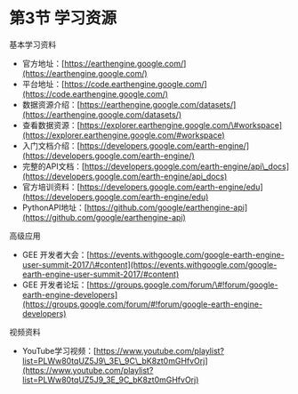 # 第3节 学习资源

基本学习资料

* 官方地址：[https://earthengine.google.com/](https://earthengine.google.com/)
* 平台地址：[https://code.earthengine.google.com/](https://code.earthengine.google.com/)
* 数据资源介绍：[https://earthengine.google.com/datasets/](https://earthengine.google.com/datasets/)
* 查看数据资源：[https://explorer.earthengine.google.com/\#workspace](https://explorer.earthengine.google.com/#workspace)
* 入门文档介绍：[https://developers.google.com/earth-engine/](https://developers.google.com/earth-engine/)
* 完整的API文档：[https://developers.google.com/earth-engine/api\_docs](https://developers.google.com/earth-engine/api_docs)
* 官方培训资料：[https://developers.google.com/earth-engine/edu](https://developers.google.com/earth-engine/edu)
* PythonAPI地址：[https://github.com/google/earthengine-api](https://github.com/google/earthengine-api)

高级应用

* GEE 开发者大会：[https://events.withgoogle.com/google-earth-engine-user-summit-2017/\#content](https://events.withgoogle.com/google-earth-engine-user-summit-2017/#content)
* GEE 开发者论坛：[https://groups.google.com/forum/\#!forum/google-earth-engine-developers](https://groups.google.com/forum/#!forum/google-earth-engine-developers)

视频资料

* YouTube学习视频：[https://www.youtube.com/playlist?list=PLWw80tqUZ5J9\_3E\_9C\_bK8zt0mGHfvOrj](https://www.youtube.com/playlist?list=PLWw80tqUZ5J9_3E_9C_bK8zt0mGHfvOrj)


